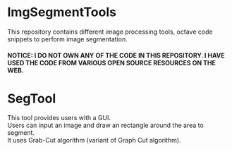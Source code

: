 # ImgSegmentTools
This repository contains different image processing tools, octave code snippets to perform image segmentation.

#### NOTICE: I DO NOT OWN ANY OF THE CODE IN THIS REPOSITORY. I HAVE USED THE CODE FROM VARIOUS OPEN SOURCE RESOURCES ON THE WEB.

# SegTool

This tool provides users with a GUI.  
Users can input an image and draw an rectangle around the area to segment.  
It uses Grab-Cut algorithm (variant of Graph Cut algorithm).

